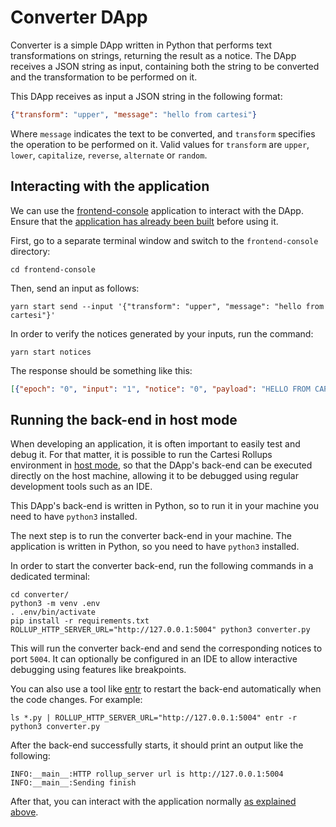 # Converter DApp

Converter is a simple DApp written in Python that performs text transformations on strings, returning the result as a notice.
The DApp receives a JSON string as input, containing both the string to be converted and the transformation to be performed on it.

This DApp receives as input a JSON string in the following format:

```json
{"transform": "upper", "message": "hello from cartesi"}
```

Where `message` indicates the text to be converted, and `transform` specifies the operation to be performed on it.
Valid values for `transform` are `upper`, `lower`, `capitalize`, `reverse`, `alternate` or `random`.

## Interacting with the application

We can use the [frontend-console](../frontend-console) application to interact with the DApp.
Ensure that the [application has already been built](../frontend-console/README.md#building) before using it.

First, go to a separate terminal window and switch to the `frontend-console` directory:

```shell
cd frontend-console
```

Then, send an input as follows:

```shell
yarn start send --input '{"transform": "upper", "message": "hello from cartesi"}'
```

In order to verify the notices generated by your inputs, run the command:

```shell
yarn start notices
```

The response should be something like this:

```json
[{"epoch": "0", "input": "1", "notice": "0", "payload": "HELLO FROM CARTESI"}]
```

## Running the back-end in host mode

When developing an application, it is often important to easily test and debug it. For that matter, it is possible to run the Cartesi Rollups environment in [host mode](../README.md#host-mode), so that the DApp's back-end can be executed directly on the host machine, allowing it to be debugged using regular development tools such as an IDE.

This DApp's back-end is written in Python, so to run it in your machine you need to have `python3` installed.

The next step is to run the converter back-end in your machine. The application is written in Python, so you need to have `python3` installed.

In order to start the converter back-end, run the following commands in a dedicated terminal:

```shell
cd converter/
python3 -m venv .env
. .env/bin/activate
pip install -r requirements.txt
ROLLUP_HTTP_SERVER_URL="http://127.0.0.1:5004" python3 converter.py
```

This will run the converter back-end and send the corresponding notices to port `5004`.
It can optionally be configured in an IDE to allow interactive debugging using features like breakpoints.

You can also use a tool like [entr](https://eradman.com/entrproject/) to restart the back-end automatically when the code changes. For example:

```shell
ls *.py | ROLLUP_HTTP_SERVER_URL="http://127.0.0.1:5004" entr -r python3 converter.py
```

After the back-end successfully starts, it should print an output like the following:

```log
INFO:__main__:HTTP rollup_server url is http://127.0.0.1:5004
INFO:__main__:Sending finish
```

After that, you can interact with the application normally [as explained above](#interacting-with-the-application).
